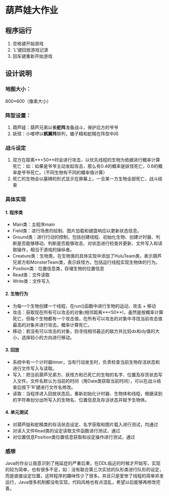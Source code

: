 # 葫芦娃大作业
## 程序运行
1. 空格键开始游戏
2. 'L'键回放游戏记录
3. 回车键重新开始游戏

## 设计说明
### 地图大小：
800*600（像素大小）
### 阵型设置：

1. 葫芦娃：葫芦兄弟以**长蛇阵**准备战斗，保护后方的爷爷
2. 妖怪：小喽啰以**鹤翼阵**排列，蝎子精和蛇精在阵型中间

### 战斗设定
1. 双方在距离**<50**时会进行攻击，以优先线程的生物为依据进行概率计算死亡：如：如果是爷爷主动发起攻击，那么有0.4的概率是妖怪死亡，0.6的概率是爷爷死亡。（不同生物有不同的概率值计算）
2. 死亡的生物会以墓碑的形式显示在屏幕上，一旦某一方生物全部死亡，战斗结束

### 具体实现
#### 1. 程序类
* Main类：主程序main
* Field类：进行场景的绘制、图片加载和键盘响应以更新状态信息。
* Ground类：进行行动的控制，包括创建线程、初始化生物、创建计时器、判断是否能够移动、判断是否能够攻击、对状态进行检查并更新、文件写入和读取操作，相当于游戏的操纵者。
* Creature类：生物类，在生物类的具体实现中添加了HuluTeam类，表示葫芦兄弟方和MonsterTeam类，表示妖怪方。包括运行线程实现生物体的行为。
* Position类：位置信息类，存储生物的位置信息
* Read类：文件读取
* Write类：文件写入

#### 2. 生物行为
* 为每一个生物创建一个线程，在run()函数中进行生物的运动，攻击 + 移动
* 攻击：获取现在所有可以攻击的对象(相邻距离**<50**)，虽然是按概率计算死亡，但每个生物都有一个攻击值，在所有可以攻击的对象中寻找当前攻击值最高的对象并进行攻击。概率计算死亡。
* 移动：若没有可以攻击的对象，则寻找相邻最近的敌方并比较dx和dy值的大小，选择较小的方向进行移动。

#### 3. 回放
* 系统中有一个计时器timer，当有行动发生时，负责检查当前生物存活状态和进行文件写入与读取。
* 写入：把当前葫芦兄弟方、妖怪方和已死亡的生物的名字、位置及存货状态写入文件。文件名默认为当前的时间（用Date类获取当前时间），可以在战斗结束后按下'R'键进行文件名修改。
* 读取：当程序进入回放状态后，重新初始化计时器、生物体和线程，根据读到的字符串划分出所写入的生物名、位置信息及存活状态并赋予生物体。

#### 4. 单元测试
* 对葫芦娃和蛇精类的存活状态设定、名字获取和图片载入进行测试，均通过
* 对读入文件Read类的设定读取文件函数进行测试，通过
* 对位置信息Position类位置信息获取和设定操作进行测试，通过

### 感想
Java的作业让我意识到了拖延症的严重后果，在DDL临近的时候才开始写，实现的较为简单，也有很多不足，如：没有联合第三次实验的队形类进行队形的设定，而是直接设定位置，这样程序的趣味性少了很多。并且只是爱惨了线程的简单并发运行，Java很多机制都没有实现，代码风格也有点混乱，希望以后能够再修改完善。
